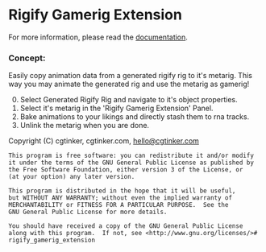 # Rigify Gamerig Extension


For more information, please read the [documentation](https://cgtinker.github.io/rigify_gamerig_extension/index.html).

### Concept:
Easily copy animation data from a generated rigify rig to it's metarig.
This way you may animate the generated rig and use the metarig as gamerig!

0. Select Generated Rigify Rig and navigate to it's object properties.
1. Select it's metarig in the 'Rigify Gamerig Extension' Panel.
2. Bake animations to your likings and directly stash them to rna tracks.
3. Unlink the metarig when you are done.


Copyright (C) cgtinker, cgtinker.com, hello@cgtinker.com

    This program is free software: you can redistribute it and/or modify
    it under the terms of the GNU General Public License as published by
    the Free Software Foundation, either version 3 of the License, or
    (at your option) any later version.

    This program is distributed in the hope that it will be useful,
    but WITHOUT ANY WARRANTY; without even the implied warranty of
    MERCHANTABILITY or FITNESS FOR A PARTICULAR PURPOSE.  See the
    GNU General Public License for more details.

    You should have received a copy of the GNU General Public License
    along with this program.  If not, see <http://www.gnu.org/licenses/># rigify_gamerig_extension
